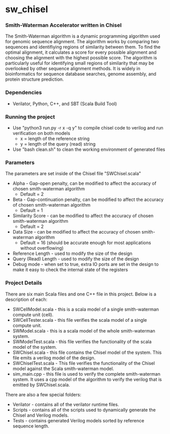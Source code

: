 # sw_chisel
### Smith-Waterman Accelerator written in Chisel

The Smith-Waterman algorithm is a dynamic programming algorithm used for genomic sequence alignment. The algorithm works by comparing two sequences and identifiying regions of similarity between them. To find the optimal alignment, it calculates a score for every possible alignment and choosing the alignment with the highest possible score. The algorithm is particularly useful for identifying small regions of similarity that may be overlooked by other sequence alignment methods. It is widely in bioinformatics for sequence database searches, genome assembly, and protein structure prediction.

### Dependencies
- Verilator, Python, C++, and SBT (Scala Build Tool)

### Running the project
- Use "python3 run.py -r x -q y" to compile chisel code to verilog and run verification on both models
  - x = length of the reference string
  - y = length of the query (read) string
- Use "bash clean.sh" to clean the working environment of generated files

### Parameters
The parameters are set inside of the Chisel file "SWChisel.scala"

- Alpha - Gap-open penalty, can be modified to affect the accuracy of chosen smith-waterman algorithm
  - Default = 2
- Beta - Gap-continuation penalty, can be modified to affect the accuracy of chosen smith-waterman algorithm
  - Default = 1
- Similarity Score - can be modified to affect the accuracy of chosen smith-waterman algorithm
  - Default = 2
- Data Size - can be modified to affect the accuracy of chosen smith-waterman algorithm
  - Default = 16 (should be accurate enough for most applications without overflowing)
- Reference Length - used to modify the size of the design
- Query (Read) Length - used to modify the size of the design
- Debug mode - when set to true, extra IO ports are set in the design to make it easy to check the internal state of the registers

### Project Details
There are six main Scala files and one C++ file in this project. Below is a description of each:

- SWCellModel.scala - this is a scala model of a single smith-waterman compute unit (cell).
- SWCellTester.scala - this file verifies the scala model of a single compute unit.
- SWModel.scala - this is a scala model of the whole smith-waterman system.
- SWModelTest.scala - this file verifies the functionality of the scala model of the system.
- SWChisel.scala - this file contains the Chisel model of the system. This file emits a verilog model of the design.
- SWChiselTest.scala - This file verifies the functionality of the Chisel model against the Scala smith-waterman model.
- sim_main.cpp - this file is used to verify the complete smith-waterman system. It uses a cpp model of the algorithm to verify the verilog that is emitted by SWChisel.scala.

There are also a few special folders:

- Verilator - contains all of the verilator runtime files.
- Scripts - contains all of the scripts used to dynamically generate the Chisel and Verilog models.
- Tests - contains generated Verilog models sorted by reference sequence length.

